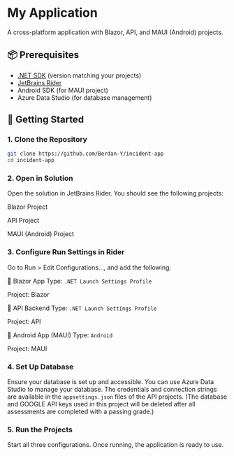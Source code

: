 # My Application

A cross-platform application with Blazor, API, and MAUI (Android) projects.

## 📦 Prerequisites

- [.NET SDK](https://dotnet.microsoft.com/en-us/download) (version matching your projects)
- [JetBrains Rider](https://www.jetbrains.com/rider/)
- Android SDK (for MAUI project)
- Azure Data Studio (for database management)

## 🚀 Getting Started

### 1. Clone the Repository

```bash
git clone https://github.com/Berdan-Y/incident-app
cd incident-app
```

### 2. Open in Solution
Open the solution in JetBrains Rider. You should see the following projects:

Blazor Project

API Project

MAUI (Android) Project

### 3. Configure Run Settings in Rider
Go to Run > Edit Configurations..., and add the following:

🔹 Blazor App
Type: ```.NET Launch Settings Profile```

Project: Blazor

🔹 API Backend
Type: ```.NET Launch Settings Profile```

Project: API

🔹 Android App (MAUI)
Type: ```Android```

Project: MAUI

### 4. Set Up Database
Ensure your database is set up and accessible. You can use Azure Data Studio to manage your database.
The credentials and connection strings are available in the `appsettings.json` files of the API projects. (The database and GOOGLE API keys used in this project will be deleted after all assessments are completed
with a passing grade.)

### 5. Run the Projects
Start all three configurations. Once running, the application is ready to use.